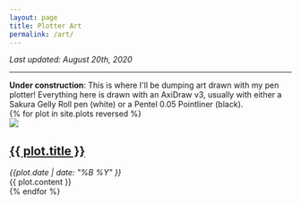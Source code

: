 ```yaml
---
layout: page
title: Plotter Art
permalink: /art/
---
```


*Last updated: August 20th, 2020*

---

<div class="posts">
<div class="post">
<b>Under construction</b>: This is where I'll be dumping art drawn with my pen plotter!
Everything here is drawn with an AxiDraw v3, usually with either a Sakura Gelly
Roll pen (white) or a Pentel 0.05 Pointliner (black).
</div>
{% for plot in site.plots reversed %}
<article class="post">
    <div class="flex-container">
        <a href="{{ plot.img }}">
        <img src="{{ plot.img }}" style="max-width:300px;">
        </a>
        <div class="text-preview">
        <h1><a href="{{ plot.img }}">{{ plot.title }}</a></h1>
        <i>{{plot.date | date: "%B %Y" }}</i>
            <div class="entry">
                {{ plot.content }}
            </div>
        </div>
    </div>
</article>
{% endfor %}
</div>